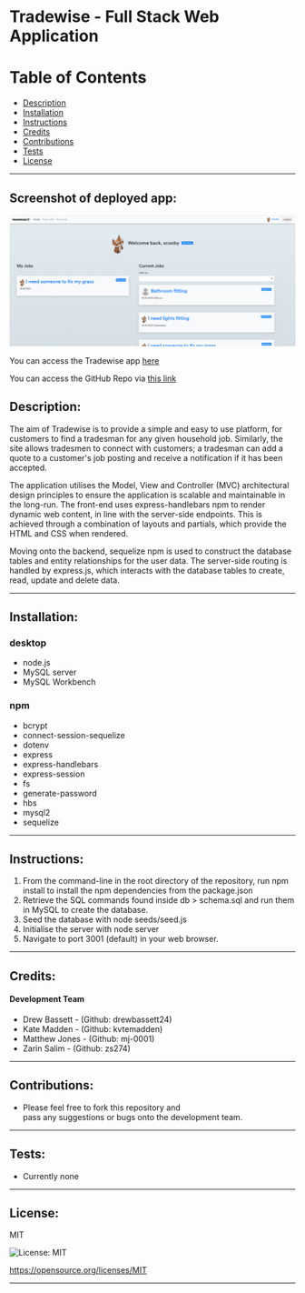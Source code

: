 
# Tradewise - Full Stack Web Application

# Table of Contents
- [Description](#description)
- [Installation](#installation)
- [Instructions](#instructions)
- [Credits](#credits)
- [Contributions](#contributions)
- [Tests](#tests)
- [License](#license)
---
## Screenshot of deployed app:
![Screenshot of working tradewise app](/public/images/projectscreenshot.PNG)

You can access the Tradewise app [here](https://uob-tradewise.herokuapp.com/dashboard)

You can access the GitHub Repo via [this link](https://github.com/kvtemadden/tradewise)

## Description:

The aim of Tradewise is to provide a simple and easy to use platform, for customers to find
a tradesman for any given household job. Similarly, the site allows tradesmen to connect with
customers; a tradesman can add a quote to a customer's job posting and receive 
a notification if it has been accepted. 

The application utilises the Model, View and Controller (MVC) architectural design principles
to ensure the application is scalable and maintainable in the long-run. The front-end uses 
express-handlebars npm to render dynamic web content, in line with the server-side endpoints. 
This is achieved through a combination of layouts and partials, which provide the HTML and
CSS when rendered. 

Moving onto the backend, sequelize npm is used to construct the database tables and entity
relationships for the user data. The server-side routing is handled by express.js, which
interacts with the database tables to create, read, update and delete data.

---

## Installation:
### desktop
* node.js
* MySQL server
* MySQL Workbench

### npm
* bcrypt
* connect-session-sequelize  
* dotenv  
* express  
* express-handlebars  
* express-session  
* fs  
* generate-password  
* hbs  
* mysql2  
* sequelize

---
## Instructions:
1. From the command-line in the root directory of the repository, run npm install to 
install the npm dependencies from the package.json
2. Retrieve the SQL commands found inside db > schema.sql and run them in MySQL to
create the database.
3. Seed the database with node seeds/seed.js
4. Initialise the server with node server
5. Navigate to port 3001 (default) in your web browser.


---
## Credits:
#### Development Team

* Drew Bassett - (Github: drewbassett24)  
* Kate Madden - (Github: kvtemadden)  
* Matthew Jones - (Github: mj-0001)  
* Zarin Salim - (Github: zs274)

---
## Contributions:
* Please feel free to fork this repository and  
pass any suggestions or bugs onto the development team.


---
## Tests:
* Currently none


---
## License:  

MIT  

![License: MIT](https://img.shields.io/badge/License-MIT-yellow.svg)  

https://opensource.org/licenses/MIT

---
